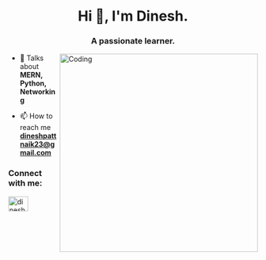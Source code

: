 <!-- [![MasterHead](https://i.pinimg.com/originals/46/0c/b1/460cb18ad7a8e106fc438408d646e6e8.gif)](https://rishavchanda.io) -->
<h1 align="center">Hi 👋, I'm Dinesh.</h1>
<h3 align="center">A passionate learner.</h3>
<img align="right" alt="Coding" width="400" src="https://c.tenor.com/GfSX-u7VGM4AAAAC/coding.gif">

- 💬 Talks about **MERN, Python, Networking**

- 📫 How to reach me **dineshpattnaik23@gmail.com**

<h3 align="left">Connect with me:</h3>
<p align="left">
<a href="https://linkedin.com/in/dinesh-pattnaik-218a33214" target="blank"><img align="center" src="https://raw.githubusercontent.com/rahuldkjain/github-profile-readme-generator/master/src/images/icons/Social/linked-in-alt.svg" alt="dinesh-pattnaik-218a33214" height="30" width="40" /></a>
</p>
